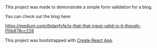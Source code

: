 This project was made to demonstrate a simple form validation for a blog.

You can check out the blog here:

https://medium.com/@danfyfe/is-that-that-input-valid-is-it-though-f10b878cc228



This project was bootstrapped with [Create React App](https://github.com/facebook/create-react-app).

